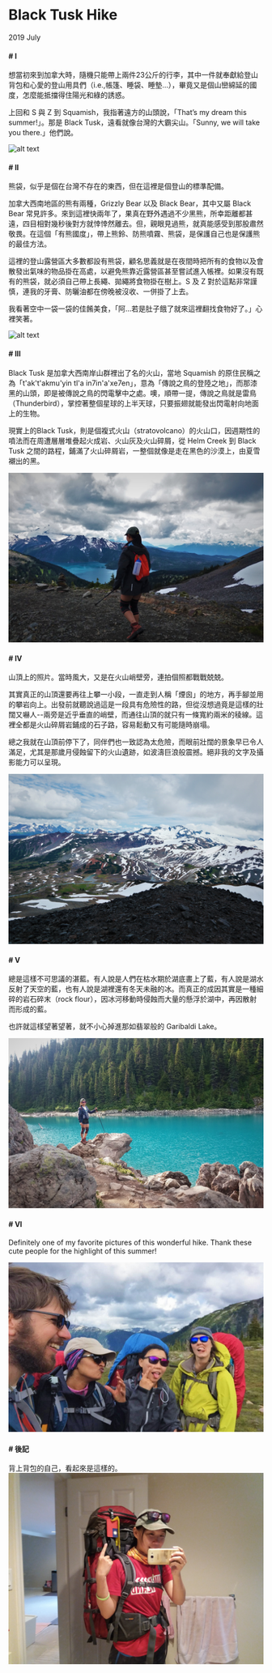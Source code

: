 # Black Tusk Hike

2019 July


#### # I
想當初來到加拿大時，隨機只能帶上兩件23公斤的行李，其中一件就奉獻給登山背包和心愛的登山用具們（i.e.,帳篷、睡袋、睡墊…），畢竟又是個山巒綿延的國度，怎麼能抵擋得住陽光和綠的誘惑。

上回和 S 與 Z 到 Squamish，我指著遠方的山頭說，「That’s my dream this summer!」。那是 Black Tusk，遠看就像台灣的大霸尖山。「Sunny, we will take you there.」他們說。

![alt text](IMG_5083.jpg "")

#### # II
熊袋，似乎是個在台灣不存在的東西，但在這裡是個登山的標準配備。

加拿大西南地區的熊有兩種，Grizzly Bear 以及 Black Bear，其中又屬 Black Bear 常見許多。來到這裡快兩年了，果真在野外遇過不少黑熊，所幸距離都甚遠，四目相對幾秒後對方就悻悻然離去。但，親眼見過熊，就真能感受到那股肅然敬畏。在這個「有熊國度」，帶上熊鈴、防熊噴霧、熊袋，是保護自己也是保護熊的最佳方法。

這裡的登山露營區大多數都設有熊袋，顧名思義就是在夜間時把所有的食物以及會散發出氣味的物品掛在高處，以避免熊靠近露營區甚至嘗試進入帳裡。如果沒有既有的熊袋，就必須自己帶上長繩、拋繩將食物掛在樹上。S 及 Z 對於這點非常謹慎，連我的牙膏、防曬油都在傍晚被沒收、一併掛了上去。

我看著空中一袋一袋的佳餚美食，「阿…若是肚子餓了就來這裡翻找食物好了。」心裡笑著。

![alt text](IMG_5100_1.jpg "")

#### # III
Black Tusk 是加拿大西南岸山群裡出了名的火山，當地 Squamish 的原住民稱之為「t'ak't'akmu'yin tl'a in7in'a'xe7en」，意為「傳說之鳥的登陸之地」，而那漆黑的山頭，即是被傳說之鳥的閃電擊中之處。噢，順帶一提，傳說之鳥就是雷鳥（Thunderbird），掌控著整個星球的上半天球，只要振翅就能發出閃電射向地面上的生物。

現實上的Black Tusk，則是個複式火山（stratovolcano）的火山口，因週期性的噴法而在周遭層層堆疊起火成岩、火山灰及火山碎屑，從 Helm Creek 到 Black Tusk 之間的路程，鋪滿了火山碎屑岩，一整個就像是走在黑色的沙漠上，由夏雪襯出的黑。

![alt text](20190712_140725_1.jpg "")


#### # IV
山頂上的照片。當時風大，又是在火山峭壁旁，連拍個照都戰戰兢兢。

其實真正的山頂還要再往上攀一小段，一直走到人稱「煙囪」的地方，再手腳並用的攀岩向上。出發前就聽說過這是一段具有危險性的路，但從沒想過竟是這樣的壯闊又嚇人--兩旁是近乎垂直的峭壁，而通往山頂的就只有一條寬約兩米的稜線。這裡全都是火山碎屑岩鋪成的石子路，容易鬆動又有可能隨時崩塌。

總之我就在山頂前停下了，同伴們也一致認為太危險，而眼前壯闊的景象早已令人滿足，尤其是那歲月侵蝕留下的火山遺跡，如波濤巨浪般震撼。絕非我的文字及攝影能力可以呈現。

![alt text](IMG_5210_1.jpg "")

#### # V
總是這樣不可思議的湛藍。有人說是人們在枯水期於湖底畫上了藍，有人說是湖水反射了天空的藍，也有人說是湖裡還有冬天未融的冰。而真正的成因其實是一種細碎的岩石碎末（rock flour），因冰河移動時侵蝕而大量的懸浮於湖中，再因散射而形成的藍。

也許就這樣望著望著，就不小心掉進那如翡翠般的 Garibaldi Lake。

![alt text](20190712_184159_2.jpg "")

#### # VI
Definitely one of my favorite pictures of this wonderful hike. Thank these cute people for the highlight of this summer!

![alt text](IMG-20190719-WA0005_1.jpg "")

#### # 後記
背上背包的自己，看起來是這樣的。
![alt text](20190711_095353.jpg "")


